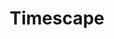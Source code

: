 ---
pid: ch174
title: Timescape
location_transcription: 
coordinates: "[-75.163242827391, 39.951562846601]"
zipcode: '19147'
gen_neighborhood: South Philadelphia
neighborhood: Queen Village,Bella Vista,Pennsport,Italian Market
outside_phl: 
age: '30'
age_range: 30-39
instagram: 
image_file_name: ch_174.jpg
proposal_transcription: Near land marks or locations with old/famous photos as reference,
  place a window like display. In the display have an old photo, film still, or artist
  rendering of the area, i.e. an old picture of City Hall, where you can compare the
  display to the current City Hall.
topic: History
topic_summary: 0, 0, 0
type: Space,Historical Marker,Archeological Site,Image
keywords_other: 
credit: Steven
image_labels: 
twitter: 
facebook: 
permalink: "/monuments/ch174/"
layout: item-page
---